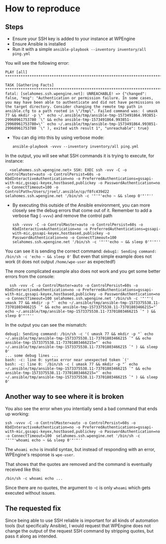 # How to reproduce

## Steps
- Ensure your SSH key is added to your instance at WPEngine
- Ensure Ansible is installed
- Run it with a simple `ansible-playbook --inventory inventory/all ping.yml`

You will see the following error:
```
PLAY [all] *************************************************************************************************************************************************************************************************

TASK [Gathering Facts] *************************************************************************************************************************************************************************************
fatal: [selahomes.ssh.wpengine.net]: UNREACHABLE! => {"changed": false, "msg": "Authentication or permission failure. In some cases, you may have been able to authenticate and did not have permissions on the target directory. Consider changing the remote tmp path in ansible.cfg to a path rooted in \"/tmp\". Failed command was: ( umask 77 && mkdir -p \"` echo ~/.ansible/tmp/ansible-tmp-1573491864.993851-29960961753780 `\" && echo ansible-tmp-1573491864.993851-29960961753780=\"` echo ~/.ansible/tmp/ansible-tmp-1573491864.993851-29960961753780 `\" ), exited with result 1", "unreachable": true}
```

- You can dig into this by using verbose mode:

      ansible-playbook -vvvv --inventory inventory/all ping.yml

In the output, you will see what SSH commands it is trying to execute, for instance:

      <selahomes.ssh.wpengine.net> SSH: EXEC ssh -vvv -C -o ControlMaster=auto -o ControlPersist=60s -o KbdInteractiveAuthentication=no -o PreferredAuthentications=gssapi-with-mic,gssapi-keyex,hostbased,publickey -o PasswordAuthentication=no -o ConnectTimeout=100 -o ControlPath=/Users/jroel/.ansible/cp/f8fc439d22 selahomes.ssh.wpengine.net '/bin/sh -c '"'"'echo ~ && sleep 0'"'"''

- By executing this outside of the Ansible environment, you can more closely see the debug errors that come out of it.
  Remember to add a verbose flag (`-vvvv`) and remove the control path

      ssh -vvvv -C -o ControlMaster=auto -o ControlPersist=60s -o KbdInteractiveAuthentication=no -o PreferredAuthentications=gssapi-with-mic,gssapi-keyex,hostbased,publickey -o PasswordAuthentication=no -o ConnectTimeout=100  selahomes.ssh.wpengine.net '/bin/sh -c '"'"'echo ~ && sleep 0'"'"''

You can see it is sending the correct command: `debug1: Sending command: /bin/sh -c 'echo ~ && sleep 0'`
But even that simple example does not work (it does not output `/home/wpe-user` as expectedf)

The more complicated example also does not work and you get some better errors from the console:

      ssh -vvv -C -o ControlMaster=auto -o ControlPersist=60s -o KbdInteractiveAuthentication=no -o PreferredAuthentications=gssapi-with-mic,gssapi-keyex,hostbased,publickey -o PasswordAuthentication=no -o ConnectTimeout=100 selahomes.ssh.wpengine.net '/bin/sh -c '"'"'( umask 77 && mkdir -p "` echo ~/.ansible/tmp/ansible-tmp-1573375538.11-73701803466215 `" && echo ansible-tmp-1573375538.11-73701803466215="` echo ~/.ansible/tmp/ansible-tmp-1573375538.11-73701803466215 `" ) && sleep 0'"'"''

In the output you can see the mismatch:
```
debug1: Sending command: /bin/sh -c '( umask 77 && mkdir -p "` echo ~/.ansible/tmp/ansible-tmp-1573375538.11-73701803466215 `" && echo ansible-tmp-1573375538.11-73701803466215="` echo ~/.ansible/tmp/ansible-tmp-1573375538.11-73701803466215 `" ) && sleep 0'
... some debug lines ...
bash: -c: line 0: syntax error near unexpected token `('
bash: -c: line 0: `/bin/sh -c ( umask 77 && mkdir -p "` echo ~/.ansible/tmp/ansible-tmp-1573375538.11-73701803466215 `" && echo ansible-tmp-1573375538.11-73701803466215="` echo ~/.ansible/tmp/ansible-tmp-1573375538.11-73701803466215 `" ) && sleep 0'
```

## Another way to see where it is broken
You also see the error when you intentially send a bad command that ends up working:

    ssh -vvvv -C -o ControlMaster=auto -o ControlPersist=60s -o KbdInteractiveAuthentication=no -o PreferredAuthentications=gssapi-with-mic,gssapi-keyex,hostbased,publickey -o PasswordAuthentication=no -o ConnectTimeout=100  selahomes.ssh.wpengine.net '/bin/sh -c '"'"'whoami echo ~ && sleep 0'"'"''

The `whoami echo` is invalid syntax, but instead of responding with an error, WPEngine's response is `wpe-user`.

That shows that the quotes are removed and the command is eventually received like this:

    /bin/sh -c whoami echo ...

Since there are no quotes, the argument to -c is only `whoami` which gets executed without issues.

## The requested fix

Since being able to use SSH reliable is important for all kinds of automation tools (but specifically Ansible), I would request that WPEngine does not change the output of the request SSH command by stripping quotes, but pass it along as intended.



